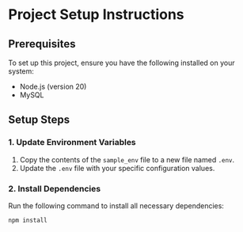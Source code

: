 # Project Setup Instructions

## Prerequisites
To set up this project, ensure you have the following installed on your system:
- Node.js (version 20)
- MySQL

## Setup Steps

### 1. Update Environment Variables
1. Copy the contents of the `sample_env` file to a new file named `.env`.
2. Update the `.env` file with your specific configuration values.

### 2. Install Dependencies
Run the following command to install all necessary dependencies:
```sh
npm install